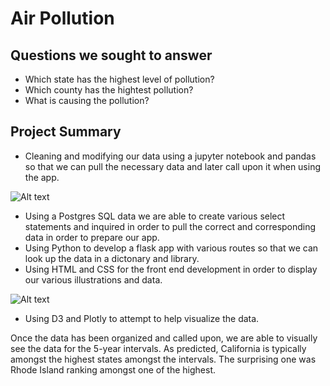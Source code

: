 # Air Pollution

## Questions we sought to answer
- Which state has the highest level of pollution?
- Which county has the hightest pollution?
- What is causing the pollution?

## Project Summary
- Cleaning and modifying our data using a jupyter notebook and pandas so that we can pull the necessary data and later call upon it when using the app.

![Alt text](Project_2_new/notebook.png?raw=true "Title")

- Using a Postgres SQL data we are able to create various select statements and inquired in order to pull the correct and corresponding data in order to prepare our app.
- Using Python to develop a flask app with various routes so that we can look up the data in a dictonary and library.
- Using HTML and CSS for the front end development in order to display our various illustrations and data.

![Alt text](Project_2_new/website.png?raw=true)

- Using D3 and Plotly to attempt to help visualize the data.


Once the data has been organized and called upon, we are able to visually see the data for the 5-year intervals. As predicted, California is typically amongst the highest states amongst the intervals. The surprising one was Rhode Island ranking amongst one of the highest.


